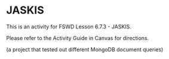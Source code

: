 # JASKIS

This is an activity for FSWD Lesson 6.7.3 - JASKIS.

Please refer to the Activity Guide in Canvas for directions.

(a project that tested out different MongoDB document queries)
